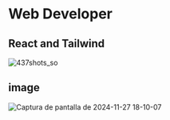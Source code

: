 # Web Developer
## React and Tailwind

![437shots_so](https://github.com/user-attachments/assets/24446865-3997-4f60-8249-cda361f63602)

## image

![Captura de pantalla de 2024-11-27 18-10-07](https://github.com/user-attachments/assets/d0653020-0154-4268-9aba-00a9a5693c05)
